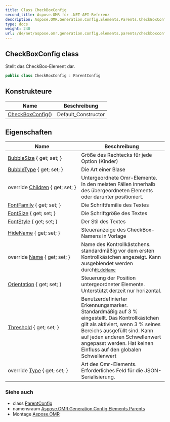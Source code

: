```yaml
---
title: Class CheckBoxConfig
second_title: Aspose.OMR für .NET-API-Referenz
description: Aspose.OMR.Generation.Config.Elements.Parents.CheckBoxConfig klas. Stellt das CheckBoxElement dar.
type: docs
weight: 240
url: /de/net/aspose.omr.generation.config.elements.parents/checkboxconfig/
---
```

## CheckBoxConfig class

Stellt das CheckBox-Element dar.

```csharp
public class CheckBoxConfig : ParentConfig
```

## Konstrukteure

| Name | Beschreibung |
| --- | --- |
| [CheckBoxConfig](checkboxconfig/)() | Default_Constructor |

## Eigenschaften

| Name | Beschreibung |
| --- | --- |
| [BubbleSize](../../aspose.omr.generation.config.elements.parents/checkboxconfig/bubblesize/) { get; set; } | Größe des Rechtecks für jede Option (Kinder) |
| [BubbleType](../../aspose.omr.generation.config.elements.parents/checkboxconfig/bubbletype/) { get; set; } | Die Art einer Blase |
| override [Children](../../aspose.omr.generation.config.elements.parents/checkboxconfig/children/) { get; set; } | Untergeordnete Omr-Elemente. In den meisten Fällen innerhalb des übergeordneten Elements oder darunter positioniert. |
| [FontFamily](../../aspose.omr.generation.config.elements.parents/checkboxconfig/fontfamily/) { get; set; } | Die Schriftfamilie des Textes |
| [FontSize](../../aspose.omr.generation.config.elements.parents/checkboxconfig/fontsize/) { get; set; } | Die Schriftgröße des Textes |
| [FontStyle](../../aspose.omr.generation.config.elements.parents/checkboxconfig/fontstyle/) { get; set; } | Der Stil des Textes |
| [HideName](../../aspose.omr.generation.config.elements.parents/checkboxconfig/hidename/) { get; set; } | Steueranzeige des CheckBox-Namens in Vorlage |
| override [Name](../../aspose.omr.generation.config.elements.parents/checkboxconfig/name/) { get; set; } | Name des Kontrollkästchens. standardmäßig vor dem ersten Kontrollkästchen angezeigt. Kann ausgeblendet werden durch[`HideName`](./hidename/) |
| [Orientation](../../aspose.omr.generation.config.elements.parents/checkboxconfig/orientation/) { get; set; } | Steuerung der Position untergeordneter Elemente. Unterstützt derzeit nur horizontal. |
| [Threshold](../../aspose.omr.generation.config.elements.parents/checkboxconfig/threshold/) { get; set; } | Benutzerdefinierter Erkennungsmarker. Standardmäßig auf 3 % eingestellt. Das Kontrollkästchen gilt als aktiviert, wenn 3 % seines Bereichs ausgefüllt sind. Kann auf jeden anderen Schwellenwert angepasst werden. Hat keinen Einfluss auf den globalen Schwellenwert |
| override [Type](../../aspose.omr.generation.config.elements.parents/checkboxconfig/type/) { get; set; } | Art des Omr-Elements. Erforderliches Feld für die JSON-Serialisierung. |

### Siehe auch

* class [ParentConfig](../../aspose.omr.generation.config/parentconfig/)
* namensraum [Aspose.OMR.Generation.Config.Elements.Parents](../../aspose.omr.generation.config.elements.parents/)
* Montage [Aspose.OMR](../../)


